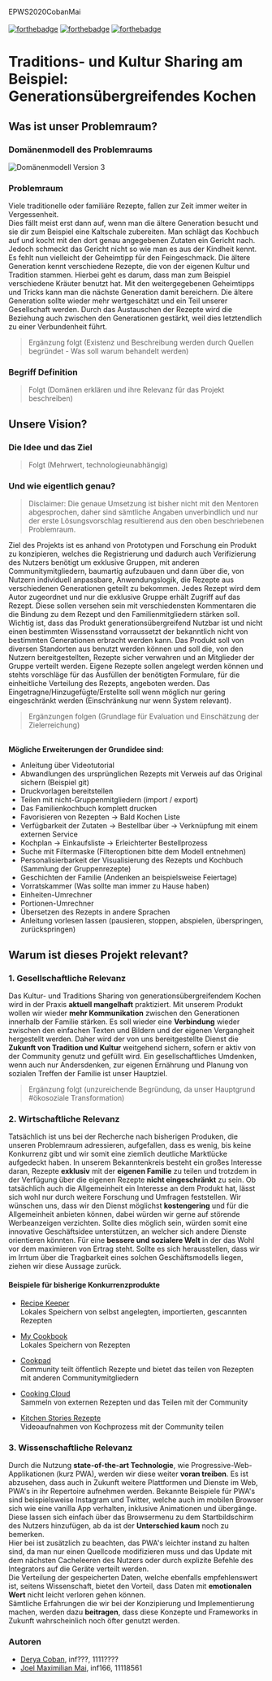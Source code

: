 EPWS2020CobanMai </br></br>
[![forthebadge](https://forthebadge.com/images/badges/makes-people-smile.svg)](https://forthebadge.com) [![forthebadge](https://forthebadge.com/images/badges/built-with-love.svg)](https://forthebadge.com) [![forthebadge](https://forthebadge.com/images/badges/for-you.svg)](https://forthebadge.com) </br>
# Traditions- und Kultur Sharing am Beispiel: </br>  Generationsübergreifendes Kochen

## Was ist unser Problemraum?
### Domänenmodell des Problemraums
![Domänenmodell Version 3](Artefakte/Domänenmodell_v3.png)

### Problemraum
Viele traditionelle oder familiäre Rezepte, fallen zur Zeit immer weiter in Vergessenheit. </br>
Dies fällt meist erst dann auf, wenn man die ältere Generation besucht und sie dir zum Beispiel eine Kaltschale zubereiten. 
Man schlägt das Kochbuch auf und kocht mit den dort genau angegebenen Zutaten ein Gericht nach. Jedoch schmeckt das Gericht nicht so wie man es aus der Kindheit kennt. Es fehlt nun vielleicht der Geheimtipp für den Feingeschmack. Die ältere Generation kennt verschiedene Rezepte, die von der eigenen Kultur und Tradition stammen. Hierbei geht es darum, dass man zum Beispiel verschiedene Kräuter benutzt hat.
Mit den weitergegebenen Geheimtipps und Tricks kann man die nächste Generation damit bereichern.
Die ältere Generation sollte wieder mehr wertgeschätzt und ein Teil unserer Gesellschaft werden. Durch das Austauschen der Rezepte wird die Beziehung auch zwischen den Generationen gestärkt, weil dies letztendlich zu einer Verbundenheit führt. 
> Ergänzung folgt (Existenz und Beschreibung werden durch Quellen begründet - Was soll warum behandelt werden)

### Begriff Definition
> Folgt (Domänen erklären und ihre Relevanz für das Projekt beschreiben)

## Unsere Vision?
### Die Idee und das Ziel
> Folgt (Mehrwert, technologieunabhängig)

### Und wie eigentlich genau?
> Disclaimer: Die genaue Umsetzung ist bisher nicht mit den Mentoren abgesprochen, daher sind sämtliche Angaben unverbindlich und nur der erste Lösungsvorschlag resultierend aus den oben beschriebenen Problemraum.

Ziel des Projekts ist es anhand von Prototypen und Forschung ein Produkt zu konzipieren, welches die Registrierung und dadurch auch Verifizierung des Nutzers benötigt um exklusive Gruppen, mit anderen Communitymitgliedern, baumartig aufzubauen und dann über die, von Nutzern individuell anpassbare, Anwendungslogik, die Rezepte aus verschiedenen Generationen geteilt zu bekommen. Jedes Rezept wird dem Autor zugeordnet und nur die exklusive Gruppe erhält Zugriff auf das Rezept. Diese sollen versehen sein mit verschiedensten Kommentaren die die Bindung zu dem Rezept und den Familienmitgliedern stärken soll. Wichtig ist, dass das Produkt generationsübergreifend Nutzbar ist und nicht einen bestimmten Wissensstand vorraussetzt der bekanntlich nicht von bestimmten Generationen erbracht werden kann. Das Produkt soll von diversen Standorten aus benutzt werden können und soll die, von den Nutzern bereitgestellten, Rezepte sicher verwahren und an Mitglieder der Gruppe verteilt werden. Eigene Rezepte sollen angelegt werden können und stehts vorschläge für das Ausfüllen der benötigten Formulare, für die einheitliche Verteilung des Rezepts, angeboten werden. Das Eingetragne/Hinzugefügte/Erstellte soll wenn möglich nur gering eingeschränkt werden (Einschränkung nur wenn System relevant).
> Ergänzungen folgen (Grundlage für Evaluation und Einschätzung der Zielerreichung)

</br> **Mögliche Erweiterungen der Grundidee sind:**
- Anleitung über Videotutorial
- Abwandlungen des ursprünglichen Rezepts mit Verweis auf das Original sichern (Beispiel git)
- Druckvorlagen bereitstellen
- Teilen mit nicht-Gruppenmitgliedern (import / export)
- Das Familienkochbuch komplett drucken
- Favorisieren von Rezepten -> Bald Kochen Liste
- Verfügbarkeit der Zutaten -> Bestellbar über -> Verknüpfung mit einem externen Service
- Kochplan -> Einkaufsliste -> Erleichterter Bestellprozess
- Suche mit Filtermaske (Filteroptionen bitte dem Modell entnehmen)
- Personalisierbarkeit der Visualisierung des Rezepts und Kochbuch (Sammlung der Gruppenrezepte)
- Geschichten der Familie (Andenken an beispielsweise Feiertage)
- Vorratskammer (Was sollte man immer zu Hause haben)
- Einheiten-Umrechner
- Portionen-Umrechner
- Übersetzen des Rezepts in andere Sprachen
- Anleitung vorlesen lassen (pausieren, stoppen, abspielen, überspringen, zurückspringen)

## Warum ist dieses Projekt relevant?
### 1. Gesellschaftliche Relevanz
Das Kultur- und Traditions Sharing von generationsübergreifendem Kochen wird in der Praxis **aktuell mangelhaft** praktiziert.
Mit unserem Produkt wollen wir wieder **mehr Kommunikation** zwischen den Generationen innerhalb der Familie stärken. Es soll wieder eine **Verbindung** wieder zwischen den einfachen Texten und Bildern und der eigenen Vergangheit hergestellt werden. Daher wird der von uns bereitgestellte Dienst die **Zukunft von Tradition und Kultur** weitgehend sichern, sofern er aktiv von der Community genutz und gefüllt wird. Ein gesellschaftliches Umdenken, wenn auch nur Andersdenken, zur eigenen Ernährung und Planung von sozialen Treffen der Familie ist unser Hauptziel.
> Ergänzung folgt (unzureichende Begründung, da unser Hauptgrund #ökosoziale Transformation)

### 2. Wirtschaftliche Relevanz
Tatsächlich ist uns bei der Recherche nach bisherigen Produken, die unseren Problemraum adressieren, aufgefallen, dass es wenig, bis keine Konkurrenz gibt und wir somit eine ziemlich deutliche Marktlücke aufgedeckt haben. In unserem Bekanntenkreis besteht ein großes Interesse daran, Rezepte **exklusiv** mit der **eigenen Familie** zu teilen und trotzdem in der Verfügung über die eigenen Rezepte **nicht eingeschränkt** zu sein. Ob tatsächlich auch die Allgemeinheit ein Interesse an dem Produkt hat, lässt sich wohl nur durch weitere Forschung und Umfragen feststellen. Wir wünschen uns, dass wir den Dienst möglichst **kostengering** und für die Allgemeinheit anbieten können, dabei würden wir gerne auf störende Werbeanzeigen verzichten. Sollte dies möglich sein, würden somit eine innovative Geschäftsidee unterstützen, an welcher sich andere Dienste orientieren könnten. Für eine **bessere und sozialere Welt** in der das Wohl vor dem maximieren von Ertrag steht. Sollte es sich herausstellen, dass wir im Irrtum über die Tragbarkeit eines solchen Geschäftsmodells liegen, ziehen wir diese Aussage zurück. 

#### Beispiele für bisherige Konkurrenzprodukte
- [Recipe Keeper](https://play.google.com/store/apps/details?id=com.tudorspan.recipekeeper) </br> Lokales Speichern von selbst angelegten, importierten, gescannten Rezepten

- [My Cookbook](https://play.google.com/store/apps/details?id=com.aduilio.recipes) </br> Lokales Speichern von Rezepten

- [Cookpad](https://apps.apple.com/de/app/cookpad-rezepte-teilen/id585332633) </br> Community teilt öffentlich Rezepte und bietet das teilen von Rezepten mit anderen Communitymitgliedern

- [Cooking Cloud](https://play.google.com/store/apps/details?id=com.cookingcloud.app&hl=de) </br> Sammeln von externen Rezepten und das Teilen mit der Community

- [Kitchen Stories Rezepte](https://apps.apple.com/de/app/kitchen-stories-rezepte/id771068291) </br> Videoaufnahmen von Kochprozess mit der Community teilen

### 3. Wissenschaftliche Relevanz
Durch die Nutzung **state-of-the-art Technologie**, wie Progressive-Web-Applikationen (kurz PWA), werden wir diese weiter **voran treiben**. Es ist abzusehen, dass auch in Zukunft weitere Plattformen und Dienste im Web, PWA's in ihr Repertoire aufnehmen werden. Bekannte Beispiele für PWA's sind beispielsweise Instagram und Twitter, welche auch im mobilen Browser sich wie eine vanilla App verhalten, inklusive Animationen und übergänge. Diese lassen sich einfach über das Browsermenu zu dem Startbildschirm des Nutzers hinzufügen, ab da ist der **Unterschied kaum** noch zu bemerken.
</br> Hier bei ist zusätzlich zu beachten, das PWA's leichter instand zu halten sind, da man nur einen Quellcode modifizieren muss und das Update mit dem nächsten Cacheleeren des Nutzers oder durch explizite Befehle des Integrators auf die Geräte verteilt werden.
</br> Die Verteilung der gespeicherten Daten, welche ebenfalls empfehlenswert ist, seitens Wissenschaft, bietet den Vorteil, dass Daten mit **emotionalen Wert** nicht leicht verloren gehen können.
</br> Sämtliche Erfahrungen die wir bei der Konzipierung und Implementierung machen, werden dazu **beitragen**, dass diese Konzepte und Frameworks in Zukunft wahrscheinlich noch öfter genutzt werden.

### Autoren
- [Derya Coban](https://github.com/deryacbn), inf???, 1111????
- [Joel Maximilian Mai](https://github.com/Inf166), inf166, 11118561